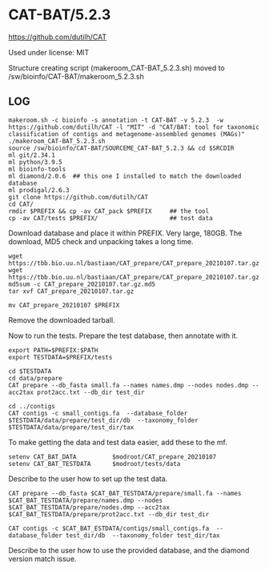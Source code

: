 CAT-BAT/5.2.3
=============

<https://github.com/dutilh/CAT>

Used under license:
MIT


Structure creating script (makeroom_CAT-BAT_5.2.3.sh) moved to /sw/bioinfo/CAT-BAT/makeroom_5.2.3.sh

LOG
---

    makeroom.sh -c bioinfo -s annotation -t CAT-BAT -v 5.2.3  -w https://github.com/dutilh/CAT -l "MIT" -d "CAT/BAT: tool for taxonomic classification of contigs and metagenome-assembled genomes (MAGs)"
    ./makeroom_CAT-BAT_5.2.3.sh 
    source /sw/bioinfo/CAT-BAT/SOURCEME_CAT-BAT_5.2.3 && cd $SRCDIR
    ml git/2.34.1
    ml python/3.9.5
    ml bioinfo-tools
    ml diamond/2.0.6  ## this one I installed to match the downloaded database
    ml prodigal/2.6.3
    git clone https://github.com/dutilh/CAT
    cd CAT/
    rmdir $PREFIX && cp -av CAT_pack $PREFIX     ## the tool
    cp -av CAT/tests $PREFIX/                    ## test data

Download database and place it within PREFIX. Very large, 180GB. The download, MD5 check and unpacking takes a long time.

    wget https://tbb.bio.uu.nl/bastiaan/CAT_prepare/CAT_prepare_20210107.tar.gz
    wget https://tbb.bio.uu.nl/bastiaan/CAT_prepare/CAT_prepare_20210107.tar.gz.md5
    md5sum -c CAT_prepare_20210107.tar.gz.md5 
    tar xvf CAT_prepare_20210107.tar.gz 

    mv CAT_prepare_20210107 $PREFIX

Remove the downloaded tarball.

Now to run the tests. Prepare the test database, then annotate with it.

    export PATH=$PREFIX:$PATH
    export TESTDATA=$PREFIX/tests

    cd $TESTDATA
    cd data/prepare
    CAT prepare --db_fasta small.fa --names names.dmp --nodes nodes.dmp --acc2tax prot2acc.txt --db_dir test_dir

    cd ../contigs
    CAT contigs -c small_contigs.fa  --database_folder $TESTDATA/data/prepare/test_dir/db  --taxonomy_folder $TESTDATA/data/prepare/test_dir/tax

To make getting the data and test data easier, add these to the mf.

    setenv CAT_BAT_DATA          $modroot/CAT_prepare_20210107
    setenv CAT_BAT_TESTDATA      $modroot/tests/data

Describe to the user how to set up the test data.

    CAT prepare --db_fasta $CAT_BAT_TESTDATA/prepare/small.fa --names $CAT_BAT_TESTDATA/prepare/names.dmp --nodes $CAT_BAT_TESTDATA/prepare/nodes.dmp --acc2tax $CAT_BAT_TESTDATA/prepare/prot2acc.txt --db_dir test_dir

    CAT contigs -c $CAT_BAT_ESTDATA/contigs/small_contigs.fa  --database_folder test_dir/db  --taxonomy_folder test_dir/tax

Describe to the user how to use the provided database, and the diamond version match issue.
